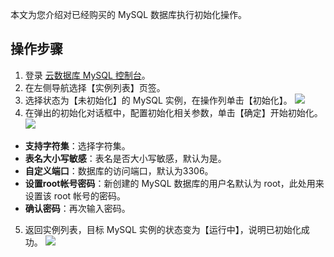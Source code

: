 
本文为您介绍对已经购买的 MySQL 数据库执行初始化操作。

## 操作步骤
1. 登录 [云数据库 MySQL 控制台](https://console.cloud.tencent.com/cdb)。
2. 在左侧导航选择【实例列表】页签。
3. 选择状态为【未初始化】的 MySQL 实例，在操作列单击【初始化】。
![](https://main.qcloudimg.com/raw/5161cf5c35bf952ba6b1f0ba77cc6f07.png)
4. 在弹出的初始化对话框中，配置初始化相关参数，单击【确定】开始初始化。
![](https://main.qcloudimg.com/raw/5d4c7296e8f808ce7a23977b5fee02ac.png)
 - **支持字符集**：选择字符集。
 - **表名大小写敏感**：表名是否大小写敏感，默认为是。
 - **自定义端口**：数据库的访问端口，默认为3306。
 - **设置root帐号密码**：新创建的 MySQL 数据库的用户名默认为 root，此处用来设置该 root 帐号的密码。
 - **确认密码**：再次输入密码。
5. 返回实例列表，目标 MySQL 实例的状态变为【运行中】，说明已初始化成功。
![](https://main.qcloudimg.com/raw/67bc351b68283f9b9c0b163f95d8d783.png)
